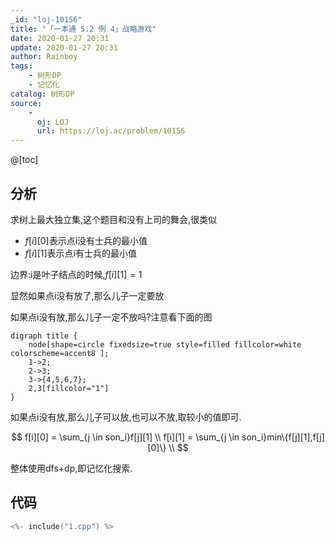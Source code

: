 ```yaml
---
_id: "loj-10156"
title: "「一本通 5.2 例 4」战略游戏"
date: 2020-01-27 20:31
update: 2020-01-27 20:31
author: Rainboy
tags:
    - 树形DP
    - 记忆化
catalog: 树形DP
source: 
    - 
      oj: LOJ
      url: https://loj.ac/problem/10156
---
```



@[toc]
## 分析

求树上最大独立集,这个题目和没有上司的舞会,很类似

 - $f[i][0]$表示点i没有士兵的最小值
 - $f[i][1]$表示点i有士兵的最小值

边界:i是叶子结点的时候,$f[i][1] = 1$

显然如果点i没有放了,那么儿子一定要放

如果点i没有放,那么儿子一定不放吗?注意看下面的图


```viz-dot
digraph title {
    node[shape=circle fixedsize=true style=filled fillcolor=white colorscheme=accent8 ];
    1->2;
    2->3;
    3->{4,5,6,7};
    2,3[fillcolor="1"]
}
```

如果点i没有放,那么儿子可以放,也可以不放,取较小的值即可.

$$
f[i][0] = \sum_{j \in son_i}f[j][1] \\
f[i][1] = \sum_{j \in son_i}min\{f[j][1],f[j][0]\} \\
$$

整体使用dfs+dp,即记忆化搜索.

## 代码

```c
<%- include("1.cpp") %>
```


